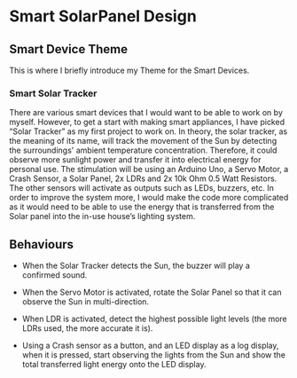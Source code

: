 # Smart SolarPanel Design


## Smart Device Theme

This is where I briefly introduce my Theme for the Smart Devices.


### Smart Solar Tracker

There are various smart devices that I would want to be able to work on by myself. However, to get a start with making smart appliances, I have picked “Solar Tracker” as my first project to work on. In theory, the solar tracker, as the meaning of its name, will track the movement of the Sun by detecting the surroundings' ambient temperature concentration. Therefore, it could observe more sunlight power and transfer it into electrical energy for personal use. The stimulation will be using an Arduino Uno, a Servo Motor, a Crash Sensor, a Solar Panel, 2x LDRs and 2x 10k Ohm 0.5 Watt Resistors. The other sensors will activate as outputs such as LEDs, buzzers, etc. In order to improve the system more, I would make the code more complicated as it would need to be able to use the energy that is transferred from the Solar panel into the in-use house’s lighting system.


## Behaviours

- When the Solar Tracker detects the Sun, the buzzer will play a confirmed sound.

- When the Servo Motor is activated, rotate the Solar Panel so that it can observe the Sun in multi-direction.

- When LDR is activated, detect the highest possible light levels (the more LDRs used, the more accurate it is).

- Using a Crash sensor as a button, and an LED display as a log display, when it is pressed, start observing the lights from the Sun and show the total transferred light energy onto the LED display.